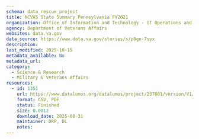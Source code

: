 ```yaml
---
schema: data_rescue_project 
title: NCVAS State Summary Pennsylvania FY2021
organization: Office of Information and Technology - IT Operations and Services (ITOPS)
agency: Department of Veterans Affairs
websites: data.va.gov
data_source: https://www.data.va.gov/stories/s/p8ge-7syx
description: 
last_modified: 2025-10-15
metadata_available: No
metadata_url: 
category:
  - Science & Research 
  - Military & Veterans Affairs 
resources:
  - id: 1351
    url: https://www.datalumos.org/datalumos/project/237601/version/V1/view
    format: CSV, PDF
    status: Finished
    size: 0.0012
    download_date: 2025-08-31
    maintainer: DRP, DL
    notes: 
---
```

